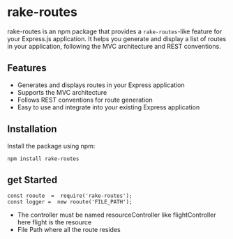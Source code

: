 # rake-routes



rake-routes is an npm package that provides a `rake-routes`-like feature for your Express.js application. It helps you generate and display a list of routes in your application, following the MVC architecture and REST conventions.

## Features

- Generates and displays routes in your Express application
- Supports the MVC architecture
- Follows REST conventions for route generation
- Easy to use and integrate into your existing Express application

## Installation

Install the package using npm:

```shell
npm install rake-routes
```
## get Started
```shell
const rooute  =  require('rake-routes');
const logger =  new rooute('FILE_PATH');
```
- The controller must be named resourceController like flightController here flight is the resource
- File Path where all the route resides

